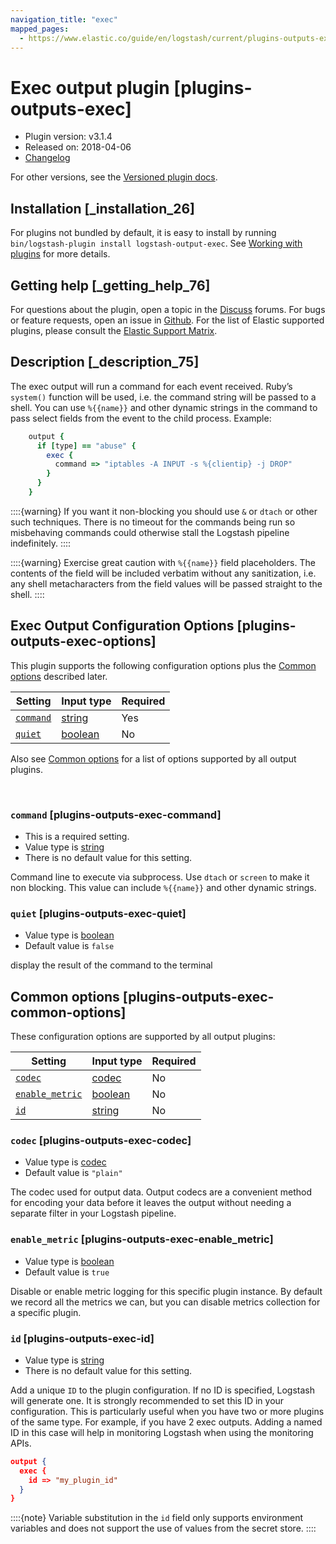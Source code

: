 ```yaml
---
navigation_title: "exec"
mapped_pages:
  - https://www.elastic.co/guide/en/logstash/current/plugins-outputs-exec.html
---
```


# Exec output plugin [plugins-outputs-exec]


* Plugin version: v3.1.4
* Released on: 2018-04-06
* [Changelog](https://github.com/logstash-plugins/logstash-output-exec/blob/v3.1.4/CHANGELOG.md)

For other versions, see the [Versioned plugin docs](https://www.elastic.co/guide/en/logstash-versioned-plugins/current/output-exec-index.md).

## Installation [_installation_26]

For plugins not bundled by default, it is easy to install by running `bin/logstash-plugin install logstash-output-exec`. See [Working with plugins](https://www.elastic.co/guide/en/logstash/current/working-with-plugins.html) for more details.


## Getting help [_getting_help_76]

For questions about the plugin, open a topic in the [Discuss](http://discuss.elastic.co) forums. For bugs or feature requests, open an issue in [Github](https://github.com/logstash-plugins/logstash-output-exec). For the list of Elastic supported plugins, please consult the [Elastic Support Matrix](https://www.elastic.co/support/matrix#logstash_plugins).


## Description [_description_75]

The exec output will run a command for each event received. Ruby’s `system()` function will be used, i.e. the command string will be passed to a shell. You can use `%{{name}}` and other dynamic strings in the command to pass select fields from the event to the child process. Example:

```ruby
    output {
      if [type] == "abuse" {
        exec {
          command => "iptables -A INPUT -s %{clientip} -j DROP"
        }
      }
    }
```

::::{warning} 
If you want it non-blocking you should use `&` or `dtach` or other such techniques. There is no timeout for the commands being run so misbehaving commands could otherwise stall the Logstash pipeline indefinitely.
::::


::::{warning} 
Exercise great caution with `%{{name}}` field placeholders. The contents of the field will be included verbatim without any sanitization, i.e. any shell metacharacters from the field values will be passed straight to the shell.
::::



## Exec Output Configuration Options [plugins-outputs-exec-options]

This plugin supports the following configuration options plus the [Common options](plugins-outputs-exec.md#plugins-outputs-exec-common-options) described later.

| Setting | Input type | Required |
| --- | --- | --- |
| [`command`](plugins-outputs-exec.md#plugins-outputs-exec-command) | [string](introduction.md#string) | Yes |
| [`quiet`](plugins-outputs-exec.md#plugins-outputs-exec-quiet) | [boolean](introduction.md#boolean) | No |

Also see [Common options](plugins-outputs-exec.md#plugins-outputs-exec-common-options) for a list of options supported by all output plugins.

 

### `command` [plugins-outputs-exec-command]

* This is a required setting.
* Value type is [string](introduction.md#string)
* There is no default value for this setting.

Command line to execute via subprocess. Use `dtach` or `screen` to make it non blocking. This value can include `%{{name}}` and other dynamic strings.


### `quiet` [plugins-outputs-exec-quiet]

* Value type is [boolean](introduction.md#boolean)
* Default value is `false`

display the result of the command to the terminal



## Common options [plugins-outputs-exec-common-options]

These configuration options are supported by all output plugins:

| Setting | Input type | Required |
| --- | --- | --- |
| [`codec`](plugins-outputs-exec.md#plugins-outputs-exec-codec) | [codec](https://www.elastic.co/guide/en/logstash/current/configuration-file-structure.html#codec) | No |
| [`enable_metric`](plugins-outputs-exec.md#plugins-outputs-exec-enable_metric) | [boolean](https://www.elastic.co/guide/en/logstash/current/configuration-file-structure.html#boolean) | No |
| [`id`](plugins-outputs-exec.md#plugins-outputs-exec-id) | [string](https://www.elastic.co/guide/en/logstash/current/configuration-file-structure.html#string) | No |

### `codec` [plugins-outputs-exec-codec]

* Value type is [codec](https://www.elastic.co/guide/en/logstash/current/configuration-file-structure.html#codec)
* Default value is `"plain"`

The codec used for output data. Output codecs are a convenient method for encoding your data before it leaves the output without needing a separate filter in your Logstash pipeline.


### `enable_metric` [plugins-outputs-exec-enable_metric]

* Value type is [boolean](https://www.elastic.co/guide/en/logstash/current/configuration-file-structure.html#boolean)
* Default value is `true`

Disable or enable metric logging for this specific plugin instance. By default we record all the metrics we can, but you can disable metrics collection for a specific plugin.


### `id` [plugins-outputs-exec-id]

* Value type is [string](https://www.elastic.co/guide/en/logstash/current/configuration-file-structure.html#string)
* There is no default value for this setting.

Add a unique `ID` to the plugin configuration. If no ID is specified, Logstash will generate one. It is strongly recommended to set this ID in your configuration. This is particularly useful when you have two or more plugins of the same type. For example, if you have 2 exec outputs. Adding a named ID in this case will help in monitoring Logstash when using the monitoring APIs.

```json
output {
  exec {
    id => "my_plugin_id"
  }
}
```

::::{note} 
Variable substitution in the `id` field only supports environment variables and does not support the use of values from the secret store.
::::




